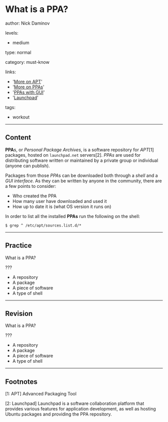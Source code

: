 # What is a PPA?
author: Nick Daminov

levels:

  - medium

type: normal

category: must-know

links:
  - '[More on APT](https://en.wikipedia.org/wiki/APT_(Debian))'
  - '[More on PPAs](https://launchpad.net/ubuntu/+ppas)'
  - '[PPAs with GUI](https://askubuntu.com/questions/4983/what-are-ppas-and-how-do-i-use-them)'
  - '[Launchpad](https://launchpad.net/)'

tags:
  - workout
---
## Content

**PPA**s, or *Personal Package Archives*, is a software repository for *APT*[1] packages, hosted on `launchpad.net` servers[2]. *PPAs* are used for distributing software written or maintained by a private group or individual (anyone can publish).

Packages from those *PPA*s can be downloaded both through a *shell* and a *GUI interface*. As they can be written by anyone in the community, there are a few points to consider:
 - Who created the PPA
 - How many user have downloaded and used it
 - How up to date it is (what OS version it runs on)

In order to list all the installed **PPAs** run the following on the shell:
```
$ grep ^ /etc/apt/sources.list.d/*
```

---
## Practice

What is a PPA?

???

* A repository
* A package
* A piece of software
* A type of shell

---
## Revision

What is a PPA?

???

* A repository
* A package
* A piece of software
* A type of shell

---
## Footnotes

[1: APT]
Advanced Packaging Tool

[2: Launchpad]
Launchpad is a software collaboration platform that provides various features for application development, as well as hosting Ubuntu packages and providing the PPA repository.
